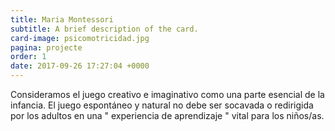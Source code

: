 ```yaml
---
title: Maria Montessori
subtitle: A brief description of the card.
card-image: psicomotricidad.jpg
pagina: projecte
order: 1
date: 2017-09-26 17:27:04 +0000
---
```

Consideramos el juego creativo e imaginativo como una parte esencial de la infancia. El juego espontáneo y natural no debe ser socavada o redirigida por los adultos en una " experiencia de aprendizaje " vital para los niños/as.
